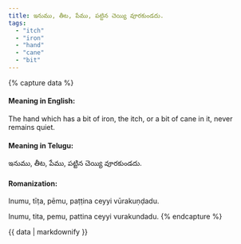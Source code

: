 ```yaml
---
title: ఇనుము, తీట, పేము, పట్టిన చెయ్యి వూరకుండదు.
tags:
  - "itch"
  - "iron"
  - "hand"
  - "cane"
  - "bit"
---
```


{% capture data %}
#### Meaning in English:
The hand which has a bit of iron, the itch, or a bit of cane in it, never remains quiet.

#### Meaning in Telugu:
ఇనుము, తీట, పేము, పట్టిన చెయ్యి వూరకుండదు.

#### Romanization:
Inumu, tīṭa, pēmu, paṭṭina ceyyi vūrakuṇḍadu.

Inumu, tita, pemu, pattina ceyyi vurakundadu.
{% endcapture %}

{{ data | markdownify }}

